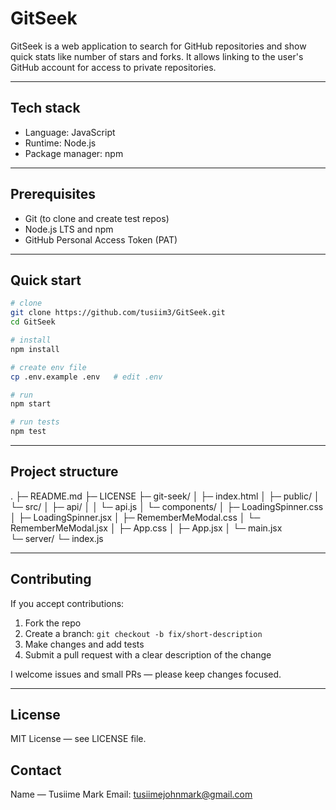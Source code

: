 # GitSeek

GitSeek is a web application to search for GitHub repositories and show quick stats like number of stars and forks. It allows linking to the user's GitHub account for access to private repositories.

---

## Tech stack

- Language: JavaScript
- Runtime: Node.js
- Package manager: npm

---

## Prerequisites

- Git (to clone and create test repos)
- Node.js LTS and npm
- GitHub Personal Access Token (PAT)

---

## Quick start

```bash
# clone
git clone https://github.com/tusiim3/GitSeek.git
cd GitSeek

# install
npm install

# create env file
cp .env.example .env   # edit .env

# run
npm start

# run tests
npm test
```

---

## Project structure

.
├─ README.md
├─ LICENSE
├─ git-seek/
│  ├─ index.html
│  ├─ public/ 
│  └─ src/ 
│      ├─ api/
│      │   └─ api.js
│      └─ components/
│          ├─ LoadingSpinner.css
│          ├─ LoadingSpinner.jsx
│          ├─ RememberMeModal.css
│          └─ RememberMeModal.jsx
│      ├─ App.css
│      ├─ App.jsx
│      └─ main.jsx                       
└─ server/
   └─ index.js

---

## Contributing

If you accept contributions:
1. Fork the repo
2. Create a branch: `git checkout -b fix/short-description`
3. Make changes and add tests
4. Submit a pull request with a clear description of the change

I welcome issues and small PRs — please keep changes focused.

---

## License

MIT License — see LICENSE file.

## Contact

Name — Tusiime Mark
Email: tusiimejohnmark@gmail.com

